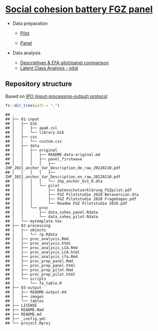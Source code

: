 
# [Social cohesion battery FGZ panel](https://juancarloscastillo.github.io/cohesion-fgz/)

-   Data preparation

    -   [Pilot](https://juancarloscastillo.github.io/cohesion-fgz/02-processing/proc_prep_pilot.html)

    -   [Panel](https://juancarloscastillo.github.io/cohesion-fgz/02-processing/proc_prep_panel.html)

-   Data analysis

    -   [Descriptives & EFA pilot/panel
        comparison](https://juancarloscastillo.github.io/cohesion-fgz/02-processing/proc_analysis.html)
    -   [Latent Class Analysis -
        pilot](https://juancarloscastillo.github.io/cohesion-fgz/02-processing/proc_analysis_LCA.html)

## Repository structure

Based on [IPO (input-processing-output)
protocol](https://lisa-coes.com/ipo-repro/)

``` r
fs::dir_tree(path = ".")
```

    ## .
    ## ├── 01-input
    ## │   ├── bib
    ## │   │   ├── apa6.csl
    ## │   │   └── library.bib
    ## │   ├── css
    ## │   │   └── custom.css
    ## │   ├── data
    ## │   │   ├── original
    ## │   │   │   ├── README-data-original.md
    ## │   │   │   ├── panel_firstwave
    ## │   │   │   │   ├── ZHP_2021_anchor_Var_Description_de_raw_20220210.pdf
    ## │   │   │   │   ├── ZHP_2021_anchor_Var_Description_en_raw_20220210.pdf
    ## │   │   │   │   └── zhp_anchor_bv1_0.dta
    ## │   │   │   └── pilot
    ## │   │   │       ├── Datenschutzerklärung_FGZpilot.pdf
    ## │   │   │       ├── FGZ Pilotstudie 2020 Betaversion.dta
    ## │   │   │       ├── FGZ Pilotstudie 2020 Fragebogen.pdf
    ## │   │   │       └── Readme FGZ Pilotstudie 2020.pdf
    ## │   │   └── proc
    ## │   │       ├── data_cohes_panel.Rdata
    ## │   │       └── data_cohes_pilot.Rdata
    ## │   └── mytemplate.tex
    ## ├── 02-processing
    ## │   ├── objects
    ## │   │   └── rp.Rdata
    ## │   ├── proc_analysis.Rmd
    ## │   ├── proc_analysis.html
    ## │   ├── proc_analysis_LCA.Rmd
    ## │   ├── proc_analysis_LCA.html
    ## │   ├── proc_analysis_cfa.Rmd
    ## │   ├── proc_prep_panel.Rmd
    ## │   ├── proc_prep_panel.html
    ## │   ├── proc_prep_pilot.Rmd
    ## │   ├── proc_prep_pilot.html
    ## │   └── scripts
    ## │       └── fa_table.R
    ## ├── 03-output
    ## │   ├── README-output.md
    ## │   ├── images
    ## │   └── tables
    ## ├── LICENSE
    ## ├── README.Rmd
    ## ├── README.md
    ## ├── _config.yml
    ## └── project.Rproj

